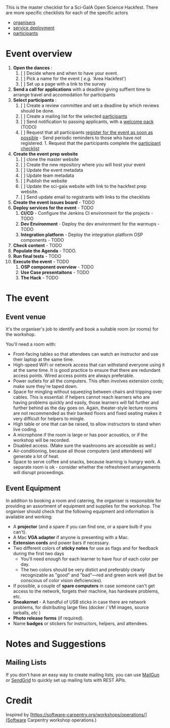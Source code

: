 This is the master checklist for a Sci-GaIA Open Science Hackfest. There are more specific checklists for each of the specific actors

  * [organisers](organisers/checklist.md)
  * [service deployment](services/checklist.md)
  * [participants](participants/checklist.md)

# Event overview

  1. **Open the dances** :
     1. [ ] Decide where and when to have your event.
     1. [ ] Pick a name for the event ( _e.g._ 'Area Hackfest')
     1. [ ] Set up a page with a link to the survey
  1. **Send a call for applications** with a deadline giving suffient time to arrange travel and accomodation for participants
  1. **Select participants** :
     1. [ ] Create a review committee and set a deadline by which reviews should be done.
     1. [ ] Create a mailing list for the selected [participants](#MailingList)
     1. [ ] Send notification to passing applicants, with a [welcome pack](participants/welcome-pack.md) (TODO)
     1. [ ] Request that all participants [register for the event as soon as possible](#registration) - Send periodic reminders to those who have not registered.
    1. Request that the participants complete the [participant checklist](participants/checklist.md)
  1. **Create the event prep website**
     1. [ ] clone the master website
     1. [ ] Create the new repository where you will host your event
     1. [ ] Update the event metadata
     1. [ ] Update team metadata
     1. [ ] Publish the website
     1. [ ] Update the sci-gaia website with link to the hackfest prep website.
     1. [ ] Send update email to registrants with links to the checklists
  1. **Create the event issues board** - TODO
  1. **Deploy services for the event** - TODO
     1. **CI/CD** - Configure the Jenkins CI environment for the projects - TODO
     1. **Dev Environment** - Deploy the dev environment for the warmups - TODO
     1. **Integration platform** - Deploy the integration platform OSP components - TODO
  1. **Check content** - TODO
  1. **Populate the Agenda** - TODO.
  1. **Run final tests** - TODO
  1. **Execute the event** - TODO
      1. **OSP component overview** - TODO
      1. **Use Case presentaitons** - TODO
      1. **The Hack** - TODO

# The event


## Event venue

It's the organiser's job to identify and book a suitable room (or rooms) for the workshop.

You'll need a room with:

  * Front-facing tables so that attendees can watch an instructor and use their laptop at the same time.
  * High-speed WiFi or network access that can withstand everyone using it at the same time. It is good practice to ensure that there are redundant access points. Wired access points are always preferable.
  * Power outlets for all the computers. This often involves extension cords; make sure they're taped down.
  * Space for mingling without squeezing between chairs and tripping over cables. This is essential: if helpers cannot reach learners who are having problems quickly and easily, those learners will fall further and further behind as the day goes on. Again, theater-style lecture rooms are not recommended as their banked floors and fixed seating makes it very difficult for helpers to mingle.
  * High table or one that can be raised, to allow instructors to stand when live coding.
  * A microphone if the room is large or has poor acoustics, or if the workshop will be recorded.
  * Disabled access. (Make sure the washrooms are accessible as well.)
  * Air-conditioning, because all those computers (and attendees) will generate a lot of heat.
  * Space to serve coffee and snacks, because learning is hungry work. A separate room is ok - consider whether the refreshment arrangements will disrupt proceedings.

## Event Equipment

In addition to booking a room and catering, the organiser is responsible for providing an assortment of equipment and supplies for the workshop. The organiser should check that the following equipment and information is available and working:

  * A **projector** (and a spare if you can find one, or a spare bulb if you can't).
  * A Mac **VGA adapter** if anyone is presenting with a Mac.
  * **Extension cords** and power bars if necessary.
  * Two different colors of **sticky notes** for use as flags and for feedback during the first two days
    - You'll need enough for each learner to have four of each color per day.
    - The two colors should be very distict and preferably clearly recognizable as "good" and "bad"—red and green work well (but be conscious of color vision deficiencies).
  * If possible, a couple of **spare computers** in case someone can't get access to the network, forgets their machine, has hardware problems, etc.
  * **Sneakernet** - A handful of USB sticks in case there are network problems, for distributing large files (docker / VM images, source tarballs, _etc_ )
  * **Photo release forms** (if required).
  * Name **badges** or stickers for instructors, helpers, and attendees.

# Notes and Suggestions


## Mailing Lists <a id="MailingList"></a>
If you don't have an easy way to create mailing lists, you can use [MailGun](http://www.mailgun.com/) or [SendGrid](https://sendgrid.com/) to quickly set up mailing lists with REST APIs.

# Credit

Inspired by [https://software-carpentry.org/workshops/operations/](Software Carpentry workshop operations.)
